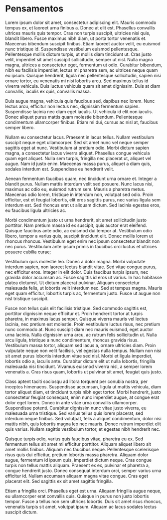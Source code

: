 # Pensamentos

Lorem ipsum dolor sit amet, consectetur adipiscing elit. Mauris commodo tempus ex, et laoreet urna finibus a. Donec at elit est. Phasellus convallis ultrices mauris quis tempor. Cras non turpis suscipit, ultricies nisi quis, blandit libero. Fusce maximus nibh diam, ut porta tortor venenatis et. Maecenas bibendum suscipit finibus. Etiam laoreet auctor velit, eu euismod nunc tristique id. Suspendisse vestibulum euismod pellentesque. Pellentesque mollis dictum turpis, ut mollis diam tincidunt ut. Cras justo velit, imperdiet sit amet suscipit sollicitudin, semper ut nisl. Nulla magna magna, ultrices a consectetur eget, fermentum ut odio. Curabitur bibendum, nibh eu facilisis imperdiet, lectus mi pharetra sem, ac ultrices neque quam eu ipsum. Quisque hendrerit, ligula nec pellentesque sollicitudin, sapien nisi ornare tortor, eu venenatis mi nisi lobortis arcu. Sed maximus tellus id viverra vehicula. Duis luctus vehicula quam sit amet dignissim. Duis at diam convallis, iaculis ex quis, convallis massa.

Duis augue magna, vehicula quis faucibus sed, dapibus nec lorem. Nunc lectus arcu, efficitur non lectus nec, dignissim fermentum sapien. Suspendisse lacinia nec diam eget iaculis. Ut vehicula id elit non iaculis. Donec aliquet purus mattis quam molestie bibendum. Pellentesque condimentum ullamcorper finibus. Etiam mi dui, cursus ac nisl at, faucibus semper libero.

Nullam eu consectetur lacus. Praesent in lacus tellus. Nullam vestibulum suscipit neque eget ullamcorper. Sed sit amet nunc vel neque semper sagittis eget at nunc. Vestibulum at pretium odio. Morbi dictum sapien magna, a consectetur lacus viverra aliquet. Phasellus congue vehicula quam eget aliquet. Nulla sem turpis, fringilla nec placerat ut, aliquet vel augue. Nam id justo enim. Maecenas massa purus, aliquet a diam quis, sodales interdum est. Suspendisse eu hendrerit velit.

Aenean fermentum faucibus quam, nec tincidunt urna ornare et. Integer a blandit purus. Nullam mattis interdum velit sed posuere. Nunc lacus nisi, maximus ac odio eu, euismod rutrum sem. Mauris a pharetra metus. Maecenas odio lorem, tristique in interdum non, volutpat sed odio. Proin efficitur, est et feugiat lobortis, elit eros sagittis purus, nec varius ligula sem interdum est. Sed rhoncus erat ut aliquam dictum. Sed lacinia egestas eros, eu faucibus ligula ultricies ac.

Morbi condimentum justo ut urna hendrerit, sit amet sollicitudin justo porttitor. Nam pretium massa id ex suscipit, quis auctor erat eleifend. Quisque faucibus ante odio, ac euismod dui tempor at. Vestibulum odio libero, tempor a varius quis, suscipit tincidunt elit. Donec mollis lorem ut rhoncus rhoncus. Vestibulum eget enim nec ipsum consectetur blandit non nec purus. Vestibulum ante ipsum primis in faucibus orci luctus et ultrices posuere cubilia curae;

Vestibulum quis molestie leo. Donec a dolor magna. Morbi vulputate interdum sapien, non laoreet lectus blandit vitae. Sed vitae congue purus, nec efficitur eros. Integer in elit dolor. Duis faucibus turpis ipsum, nec gravida dolor accumsan ac. Fusce sagittis id eros ut varius. In hac habitasse platea dictumst. Ut dictum placerat pulvinar. Aliquam consectetur malesuada felis, ut lobortis velit interdum nec. Sed at tempus magna. Mauris eget quam efficitur, lobortis turpis ac, fermentum justo. Fusce ut augue non nisl tristique suscipit.

Fusce non tellus quis elit facilisis tristique. Sed commodo sagittis est, porttitor dignissim neque efficitur et. Proin hendrerit tortor at turpis pharetra, in maximus lacus semper. Quisque viverra mauris vel lectus lacinia, nec pretium est molestie. Proin vestibulum luctus risus, nec pretium nunc commodo at. Nunc suscipit diam nec mauris euismod, eget auctor urna lacinia. Nulla dignissim urna arcu, ac rutrum felis sollicitudin ut. Nulla arcu ligula, tristique a nunc condimentum, rhoncus gravida risus. Vestibulum massa tortor, aliquam sed lacus a, ornare ultricies diam. Proin vulputate neque non velit facilisis, vel egestas nulla tempus. Nullam non nisi sit amet purus lobortis interdum vitae sed nisl. Morbi et ligula imperdiet, lobortis odio a, iaculis ante. Curabitur dictum elit ut nulla lobortis, fringilla malesuada nisi tincidunt. Vivamus euismod viverra nisl, a semper lorem venenatis a. Cras risus quam, lobortis ut pulvinar sit amet, feugiat quis justo.

Class aptent taciti sociosqu ad litora torquent per conubia nostra, per inceptos himenaeos. Suspendisse accumsan, ligula ut mattis vehicula, diam tortor aliquet diam, et tincidunt turpis nibh eget tortor. Morbi hendrerit, justo consectetur feugiat consequat, enim nunc imperdiet augue, at congue erat dolor eget lorem. Donec in ante vitae urna convallis ullamcorper. Suspendisse potenti. Curabitur dignissim nunc vitae justo viverra, eu malesuada urna tristique. Sed varius tellus quis lorem placerat, sed interdum neque finibus. Sed volutpat, felis a aliquet condimentum, dolor nisi mattis nibh, quis lobortis magna leo nec mauris. Donec rutrum imperdiet elit quis varius. Nullam sagittis vestibulum tortor, et egestas nibh hendrerit nec.

Quisque turpis odio, varius quis faucibus vitae, pharetra eu ex. Sed fermentum tellus sit amet mi efficitur porttitor. Aliquam aliquet libero sit amet mollis finibus. Aliquam nec faucibus neque. Pellentesque scelerisque risus quis dui efficitur, pretium lobortis massa pharetra. Aliquam dolor augue, fermentum id ipsum quis, imperdiet dictum neque. Cras congue turpis non tellus mattis aliquam. Praesent ex ex, pulvinar et pharetra a, congue hendrerit justo. Donec consequat interdum orci, semper varius urna efficitur id. Nullam accumsan aliquam magna vitae congue. Cras eget placerat elit. Sed sagittis ex sit amet sagittis fringilla.

Etiam a fringilla orci. Phasellus eget est urna. Aliquam fringilla augue neque, eu ullamcorper erat convallis quis. Quisque in purus non justo lobortis tempor. Fusce a tellus non sem ultrices lobortis. Duis sit amet risus rhoncus, venenatis turpis sit amet, volutpat ipsum. Aliquam ac lacus sodales lectus suscipit dictum.
